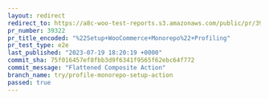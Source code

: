 ```yaml
---
layout: redirect
redirect_to: https://a8c-woo-test-reports.s3.amazonaws.com/public/pr/39322/e2e/index.html
pr_number: 39322
pr_title_encoded: "%22Setup+WooCommerce+Monorepo%22+Profiling"
pr_test_type: e2e
last_published: "2023-07-19 18:20:19 +0000"
commit_sha: 75f016457ef8fbb3d9f6341f9565f62ebc64f772
commit_message: "Flattened Composite Action"
branch_name: try/profile-monorepo-setup-action
passed: true
---
```

